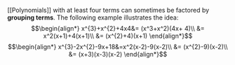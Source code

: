 [[Polynomials]] with at least four terms can sometimes be factored by **grouping terms**. The following example illustrates the idea:
$$\begin{align*}
x^{3}+x^{2}+4x4&= (x^3+x^2)(4x+ 4)\\
&= x^2(x+1)+4(x+1)\\
&= (x^{2}+4)(x+1)
\end{align*}$$
$$\begin{align*}
x^{3}-2x^{2}-9x+18&=x^2(x-2)-9(x-2)\\
&= (x^{2}-9)(x-2)\\
&= (x+3)(x-3)(x-2)
\end{align*}$$

